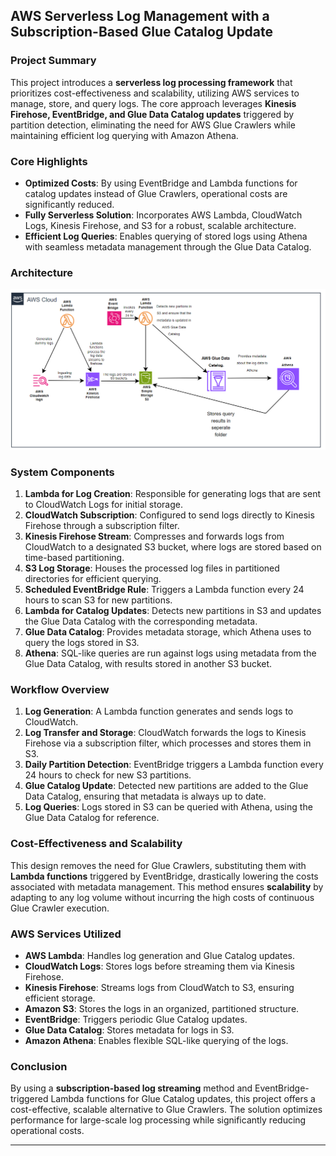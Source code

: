 ## AWS Serverless Log Management with a Subscription-Based Glue Catalog Update

### Project Summary
This project introduces a **serverless log processing framework** that prioritizes cost-effectiveness and scalability, utilizing AWS services to manage, store, and query logs. The core approach leverages **Kinesis Firehose, EventBridge, and Glue Data Catalog updates** triggered by partition detection, eliminating the need for AWS Glue Crawlers while maintaining efficient log querying with Amazon Athena.

### Core Highlights
- **Optimized Costs**: By using EventBridge and Lambda functions for catalog updates instead of Glue Crawlers, operational costs are significantly reduced.
- **Fully Serverless Solution**: Incorporates AWS Lambda, CloudWatch Logs, Kinesis Firehose, and S3 for a robust, scalable architecture.
- **Efficient Log Queries**: Enables querying of stored logs using Athena with seamless metadata management through the Glue Data Catalog.

### Architecture
![Architecture Diagram](./architecture_diagram.png)

### System Components
1. **Lambda for Log Creation**: Responsible for generating logs that are sent to CloudWatch Logs for initial storage.
2. **CloudWatch Subscription**: Configured to send logs directly to Kinesis Firehose through a subscription filter.
3. **Kinesis Firehose Stream**: Compresses and forwards logs from CloudWatch to a designated S3 bucket, where logs are stored based on time-based partitioning.
4. **S3 Log Storage**: Houses the processed log files in partitioned directories for efficient querying.
5. **Scheduled EventBridge Rule**: Triggers a Lambda function every 24 hours to scan S3 for new partitions.
6. **Lambda for Catalog Updates**: Detects new partitions in S3 and updates the Glue Data Catalog with the corresponding metadata.
7. **Glue Data Catalog**: Provides metadata storage, which Athena uses to query the logs stored in S3.
8. **Athena**: SQL-like queries are run against logs using metadata from the Glue Data Catalog, with results stored in another S3 bucket.

### Workflow Overview
1. **Log Generation**: A Lambda function generates and sends logs to CloudWatch.
2. **Log Transfer and Storage**: CloudWatch forwards the logs to Kinesis Firehose via a subscription filter, which processes and stores them in S3.
3. **Daily Partition Detection**: EventBridge triggers a Lambda function every 24 hours to check for new S3 partitions.
4. **Glue Catalog Update**: Detected new partitions are added to the Glue Data Catalog, ensuring that metadata is always up to date.
5. **Log Queries**: Logs stored in S3 can be queried with Athena, using the Glue Data Catalog for reference.

### Cost-Effectiveness and Scalability
This design removes the need for Glue Crawlers, substituting them with **Lambda functions** triggered by EventBridge, drastically lowering the costs associated with metadata management. This method ensures **scalability** by adapting to any log volume without incurring the high costs of continuous Glue Crawler execution.

### AWS Services Utilized
- **AWS Lambda**: Handles log generation and Glue Catalog updates.
- **CloudWatch Logs**: Stores logs before streaming them via Kinesis Firehose.
- **Kinesis Firehose**: Streams logs from CloudWatch to S3, ensuring efficient storage.
- **Amazon S3**: Stores the logs in an organized, partitioned structure.
- **EventBridge**: Triggers periodic Glue Catalog updates.
- **Glue Data Catalog**: Stores metadata for logs in S3.
- **Amazon Athena**: Enables flexible SQL-like querying of the logs.

### Conclusion
By using a **subscription-based log streaming** method and EventBridge-triggered Lambda functions for Glue Catalog updates, this project offers a cost-effective, scalable alternative to Glue Crawlers. The solution optimizes performance for large-scale log processing while significantly reducing operational costs.

---
